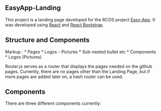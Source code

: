 ## EasyApp-Landing

This project is a landing page developed for the RCOS project [Easy-App](https://github.com/EasyApp-RPI/EasyApp).  It was developed using [React](https://react.dev/) and [React Bootstrap](https://react-bootstrap.netlify.app/).

## Structure and Components

 Markup : * Pages
              * Logos - Pictures
                  * Sub-nested bullet etc
          * Components
          * Logos (Pictures)

          
Router.js serves as a router that displays the pages needed on the github pages.  Currently, there are no pages other than the Landing Page, but if more pages are added later on, a hash router can be used. 

## Components

There are three different components currently: 


